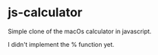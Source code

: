 # js-calculator

Simple clone of the macOs calculator in javascript.

I didn't implement the % function yet.

